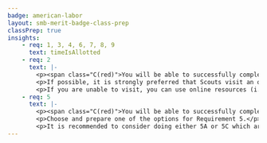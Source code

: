 ```yaml
---
badge: american-labor
layout: smb-merit-badge-class-prep
classPrep: true
insights:
    - req: 1, 3, 4, 6, 7, 8, 9
      text: timeIsAllotted
    - req: 2
      text: |-
        <p><span class="C(red)">You will be able to successfully complete this requirement during the class when you have prepared ahead of time.</span></p>
        <p>If possible, it is strongly preferred that Scouts visit an office or meeting in person to complete this requirement.</p>
		<p>If you are unable to visit, you can use online resources (i.e., video) to help prepare for this requirement, however you will need to share which agencies and/or meeting you attempt to attend and why you were unable to.</p>
	- req: 5
      text: |-
        <p><span class="C(red)">You will be able to successfully complete this requirement during the class when you have prepared ahead of time.</span></p>
        <p>Choose and prepare one of the options for Requirement 5.</p>
		<p>It is recommended to consider doing either 5A or 5C which are most often discussed during the class by Scouts.</p>
---
```

